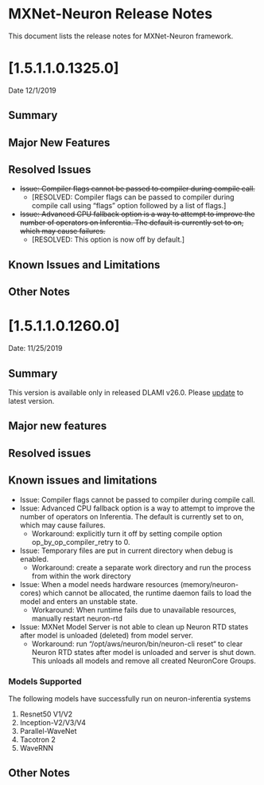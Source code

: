 # MXNet-Neuron Release Notes

This document lists the release notes for MXNet-Neuron framework.

# [1.5.1.1.0.1325.0]

Date 12/1/2019

## Summary

## Major New Features

## Resolved Issues

* ~~Issue: Compiler flags cannot be passed to compiler during compile call.~~
  * [RESOLVED: Compiler flags can be passed to compiler during compile call using “flags” option followed by a list of flags.]
* ~~Issue: Advanced CPU fallback option is a way to attempt to improve the number of operators on Inferentia. The default is currently set to on, which may cause failures.~~
  * [RESOLVED: This option is now off by default.]

## Known Issues and Limitations

## Other Notes

# [1.5.1.1.0.1260.0]

Date:  11/25/2019

## Summary

This version is available only in released DLAMI v26.0. Please [update](./dlami-release-notes.md#known-issues) to latest version.

## Major new features

## Resolved issues

## Known issues and limitations

* Issue: Compiler flags cannot be passed to compiler during compile call.
* Issue: Advanced CPU fallback option is a way to attempt to improve the number of operators on Inferentia. The default is currently set to on, which may cause failures.
  * Workaround: explicitly turn it off by setting compile option op_by_op_compiler_retry to 0.
* Issue: Temporary files are put in current directory when debug is enabled.
  * Workaround: create a separate work directory and run the process from within the work directory
* Issue: When a model needs hardware resources (memory/neuron-cores) which cannot be allocated, the runtime daemon fails to load the model and enters an unstable state.
  * Workaround: When runtime fails due to unavailable resources, manually restart neuron-rtd
* Issue: MXNet Model Server is not able to clean up Neuron RTD states after model is unloaded (deleted) from model server.
  * Workaround: run “/opt/aws/neuron/bin/neuron-cli reset“ to clear Neuron RTD states after model is unloaded and server is shut down. This unloads all models and remove all created NeuronCore Groups.

### Models Supported

The following models have successfully run on neuron-inferentia systems

1. Resnet50 V1/V2
2. Inception-V2/V3/V4
3. Parallel-WaveNet
4. Tacotron 2
5. WaveRNN

## Other Notes
